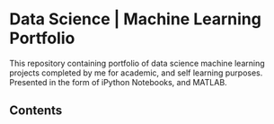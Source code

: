 # Data Science | Machine Learning Portfolio
This repository containing portfolio of data science machine learning projects completed by me for academic, and self learning purposes. Presented in the form of iPython Notebooks, and MATLAB.


## Contents

